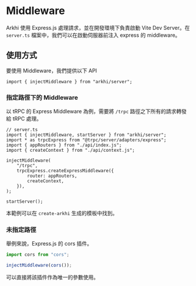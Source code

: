 # Middleware

Arkhi 使用 Express.js 處理請求，並在開發環境下負責啟動 Vite Dev Server。在 `server.ts` 檔案中，我們可以在啟動伺服器前注入 express 的 middleware。

## 使用方式

要使用 Middleware，我們提供以下 API

```tsx
import { injectMiddleware } from "arkhi/server";
```

### 指定路徑下的 Middleware

以 tRPC 的 Express Middleware 為例，需要將 `/trpc` 路徑之下所有的請求轉發給 tRPC 處理。

```tsx
// server.ts
import { injectMiddleware, startServer } from "arkhi/server";
import * as trpcExpress from "@trpc/server/adapters/express";
import { appRouters } from "./api/index.js";
import { createContext } from "./api/context.js";

injectMiddleware(
	"/trpc",
	trpcExpress.createExpressMiddleware({
		router: appRouters,
		createContext,
	}),
);

startServer();
```

本範例可以在 `create-arkhi` 生成的模板中找到。

### 未指定路徑

舉例來說，Express.js 的 cors 插件。

```ts
import cors from "cors";

injectMiddleware(cors());
```

可以直接將該插件作為唯一的參數使用。
